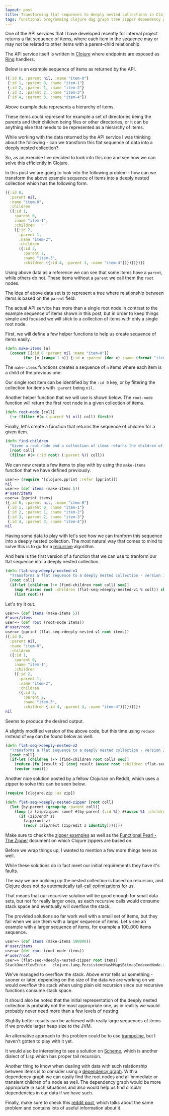 ```yaml
---
layout: post
title: Transforming flat sequences to deeply nested collections in Clojure
tags: functional programming clojure dag graph tree zipper dependency graph
---
```

One of the API services that I have developed recently for internal
project returns a flat sequence of items, where each item in the sequence
may or may not be related to other items with a parent-child relationship.

The API service itself is written in [Clojure](https://clojure.org/) where
endpoints are exposed as [Ring](https://github.com/ring-clojure/ring) handlers.

Below is an example sequence of items as returned by the API.

```clojure
({:id 0, :parent nil, :name "item-0"}
 {:id 1, :parent 0, :name "item-1"}
 {:id 2, :parent 1, :name "item-2"}
 {:id 3, :parent 2, :name "item-3"}
 {:id 4, :parent 3, :name "item-4"})
```

Above example data represents a hierarchy of items.

These items could represent for example a set of directories
being the parents and their children being files or other directories, or
it can be anything else that needs to be represented as a hierarchy of items.

While working with the data returned by the API service I was thinking
about the following - can we transform this flat sequence of data into a
deeply nested collection?

So, as an exercise I've decided to look into this one and see how we can
solve this efficiently in Clojure.

In this post we are going to look into the following problem - how can we
transform the above example sequence of items into a deeply nested
collection which has the following form.

```clojure
({:id 0,
  :parent nil,
  :name "item-0",
  :children
  ({:id 1,
    :parent 0,
    :name "item-1",
    :children
    ({:id 2,
      :parent 1,
      :name "item-2",
      :children
      ({:id 3,
        :parent 2,
        :name "item-3",
        :children ({:id 4, :parent 3, :name "item-4"})})})})})
```

Using above data as a reference we can see that some items have a `parent`,
while others do not. These items without a `parent` we call them the `root` nodes.

The idea of above data set is to represent a tree where relationship between
items is based on the `parent` field.

The actual API service has more than a single root node in contrast to the example
sequence of items shown in this post, but in order to keep things simple and focused
we will stick to a collection of items with only a single root node.

First, we will define a few helper functions to help us create sequence of items
easily.

```clojure
(defn make-items [n]
  (concat [{:id 0 :parent nil :name "item-0"}]
        (for [x (range 1 n)] {:id x :parent (dec x) :name (format "item-%d" x)})))
```

The `make-items` functions creates a sequence of `n` items where each item
is a child of the previous one.

Our single root item can be identified by the `:id 0` key, or by
filtering the collection for items with `:parent` being `nil`.

Another helper function that we will use is shown below. The `root-node`
function will return the first root node in a given collection of items.

```clojure
(defn root-node [coll]
  (-> (filter #(= (:parent %) nil) coll) first))
```

Finally, let's create a function that returns the sequence of children for a given
item.

```clojure
(defn find-children
  "Given a root node and a collection of items returns the children of the root"
  [root coll]
  (filter #(= (:id root) (:parent %)) coll))
```

We can now create a few items to play with by using the `make-items` function
that we have defined previously.

```clojure
user=> (require '[clojure.pprint :refer [pprint]])
nil
user=> (def items (make-items 5))
#'user/items
user=> (pprint items)
({:id 0, :parent nil, :name "item-0"}
 {:id 1, :parent 0, :name "item-1"}
 {:id 2, :parent 1, :name "item-2"}
 {:id 3, :parent 2, :name "item-3"}
 {:id 4, :parent 3, :name "item-4"})
nil
```

Having some data to play with let's see how we can tranform this sequence into a
deeply nested collection. The most natural way that comes to mind to solve this
is to go for a [recursive](https://en.wikipedia.org/wiki/Recursion#Recursive_humor)
algorithm.

And here is the first version of a function that we can use to tranform our
flat sequence into a deeply nested collection.

```clojure
(defn flat-seq->deeply-nested-v1
  "Transforms a flat sequence to a deeply nested collection - version 1"
  [root coll]
  (if-let [children (-> (find-children root coll) seq)]
    (map #(assoc root :children (flat-seq->deeply-nested-v1 % coll)) children)
    (list root)))
```

Let's try it out.

```clojure
user=> (def items (make-items 5))
#'user/items
user=> (def root (root-node items))
#'user/root
user=> (pprint (flat-seq->deeply-nested-v1 root items))
({:id 0,
  :parent nil,
  :name "item-0",
  :children
  ({:id 1,
    :parent 0,
    :name "item-1",
    :children
    ({:id 2,
      :parent 1,
      :name "item-2",
      :children
      ({:id 3,
        :parent 2,
        :name "item-3",
        :children {:id 4, :parent 3, :name "item-4"}})})})})
nil
```

Seems to produce the desired output.

A slightly modified version of the above code, but this time using
`reduce` instead of `map` can be found below as well.

```clojure
(defn flat-seq->deeply-nested-v2
  "Transforms a flat sequence to a deeply nested collection - version 2"
  [root coll]
  (if-let [children (-> (find-children root coll) seq)]
    (reduce (fn [result x] (conj result (assoc root :children (flat-seq->deeply-nested-v2 x coll)))) [] children)
    (vector root)))
```

Another nice solution posted by a fellow Clojurian on Reddit, which uses a
zipper to solve this can be seen below.

```clojure
(require [clojure.zip :as zip])

(defn flat-seq->deeply-nested-zipper [root coll]
  (let [by-parent (group-by :parent coll)]
    (loop [z (zip/zipper some? #(by-parent (:id %)) #(assoc %1 :children %2) (first (by-parent nil)))]
      (if (zip/end? z)
        (zip/root z)
        (recur (zip/next (zip/edit z identity)))))))
```

 Make sure to check the
[zipper examples](https://clojuredocs.org/clojure.zip/zipper) as well as the
[Functional Pearl - The Zipper](https://www.st.cs.uni-saarland.de/edu/seminare/2005/advanced-fp/docs/huet-zipper.pdf)
document on which Clojure zippers are based on.

Before we wrap things up, I wanted to mention a few more things here as well.

While these solutions do in fact meet our initial requirements they have it's
faults.

The way we are building up the nested collection is based on recursion,
and Clojure does not do automatically
[tail-call optimizations](https://en.wikipedia.org/wiki/Tail_call) for us.

That means that our recursive solution will be good enough for small data sets, but
not for really larger ones, as each recursive calls would consume stack space
and eventually will overflow the stack.

The provided solutions so far work well with a small set of items, but they fail
when we use them with a larger sequence of items. Let's see an example with a
larger sequence of items, for example a 100_000 items sequence.

```clojure
user=> (def items (make-items 100000))
#'user/items
user=> (def root (root-node items))
#'user/root
user=> (flat-seq->deeply-nested-zipper root items)
StackOverflowError   clojure.lang.PersistentHashMap$BitmapIndexedNode.index (PersistentHashMap.java:677)
```

We've managed to overflow the stack. Above error tells us something - sooner or later,
depending on the size of the data we are working on we would overflow the stack when using
plain old recursion since our recursive functions consume stack space.

It should also be noted that the initial representation of the deeply
nested collection is probably not the most appropriate one, as in reallity we
would probably never need more than a few levels of nesting.

Slightly better results can be achieved with really large sequences of items
if we provide larger heap size to the JVM.

An alternative approach to this problem could be to use
[trampoline](https://clojuredocs.org/clojure.core/trampoline), but I haven't gotten to
play with it yet.

It would also be interesting to see a solution on
[Scheme](https://en.wikipedia.org/wiki/Scheme_(programming_language)), which is another
dialect of Lisp which has proper tail recursion.

Another thing to know when dealing with data with such relationship between
items is to consider using a [dependency graph](https://en.wikipedia.org/wiki/Dependency_graph).
With a dependency graph we can easily find the root nodes and all immediate or transient
children of a node as well. The dependency graph would be more appropriate in such
situations and also would help us find circular dependencies in our data if we have such.

Finally, make sure to check this
[reddit post](https://www.reddit.com/r/Clojure/comments/8hvilo/making_a_deeply_nested_map_with_parentchild/),
which talks about the same problem and contains lots of useful information about it.
